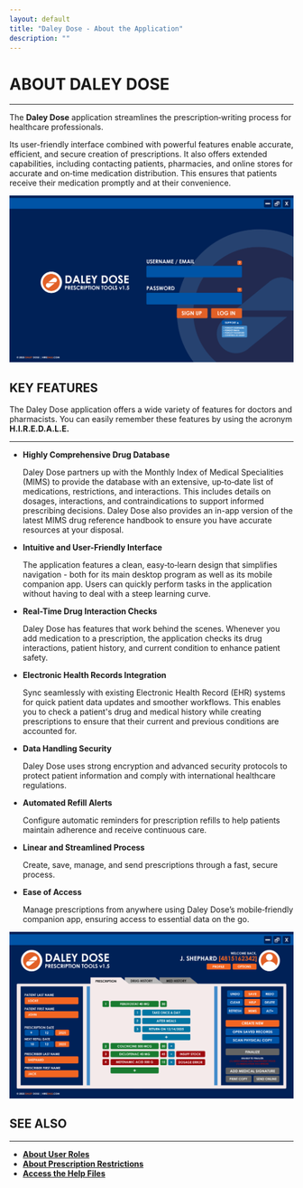 ```yaml
---
layout: default
title: "Daley Dose - About the Application"
description: ""
---
```


# **ABOUT DALEY DOSE**
---

The **Daley Dose** application streamlines the prescription‑writing process for healthcare professionals.

Its user-friendly interface combined with powerful features enable accurate, efficient, and secure creation of prescriptions. It also offers extended capabilities, including contacting patients, pharmacies, and online stores for accurate and on‑time medication distribution. This ensures that patients receive their medication promptly and at their convenience.

![User Interface login screen](/assets/images/daley-dose-home-window-login.png)

## **KEY FEATURES**
The Daley Dose application offers a wide variety of features for doctors and pharmacists. You can easily remember these features by using the acronym **H.I.R.E.D.A.L.E.**

---
- **Highly Comprehensive Drug Database**  

  Daley Dose partners up with the Monthly Index of Medical Specialities (MIMS) to provide the database with an extensive, up‑to‑date list of medications, restrictions, and interactions. This includes details on dosages, interactions, and contraindications to support informed prescribing decisions. Daley Dose also provides an in-app version of the latest MIMS drug reference handbook to ensure you have accurate resources at your disposal.

- **Intuitive and User-Friendly Interface**  

  The application features a clean, easy‑to‑learn design that simplifies navigation - both for its main desktop program as well as its mobile companion app. Users can quickly perform tasks in the application without having to deal with a steep learning curve.  

- **Real-Time Drug Interaction Checks**  

  Daley Dose has features that work behind the scenes. Whenever you add medication to a prescription, the application checks its drug interactions, patient history, and current condition to enhance patient safety.  

- **Electronic Health Records Integration**  

  Sync seamlessly with existing Electronic Health Record (EHR) systems for quick patient data updates and smoother workflows. This enables you to check a patient's drug and medical history while creating prescriptions to ensure that their current and previous conditions are accounted for. 

- **Data Handling Security**  

  Daley Dose uses strong encryption and advanced security protocols to protect patient information and comply with international healthcare regulations.  

- **Automated Refill Alerts**  

  Configure automatic reminders for prescription refills to help patients maintain adherence and receive continuous care.  

- **Linear and Streamlined Process**  

  Create, save, manage, and send prescriptions through a fast, secure process.  

- **Ease of Access**  

  Manage prescriptions from anywhere using Daley Dose’s mobile‑friendly companion app, ensuring access to essential data on the go.

![Main Screen with Errors](/assets/images/daley-dose-home-window-error.png)

## **SEE ALSO**
---
- [**About User Roles**](/daleydose/about-user-roles)  
- [**About Prescription Restrictions**](/daleydose/about-prescription-restrictions)
- [**Access the Help Files**](/daleydose/help-files)
